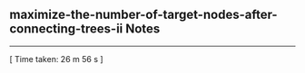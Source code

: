 <h2>maximize-the-number-of-target-nodes-after-connecting-trees-ii Notes</h2><hr>[ Time taken: 26 m 56 s ]